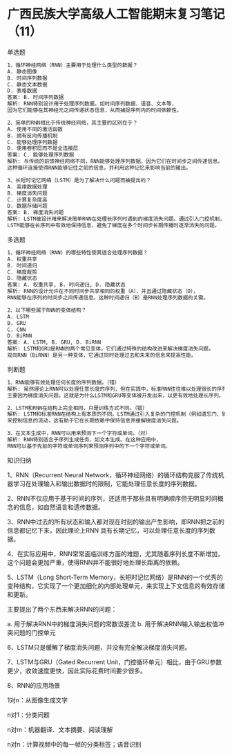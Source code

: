 # 广西民族大学高级人工智能期末复习笔记（11）


单选题

```bash
1、循环神经网络（RNN）主要用于处理什么类型的数据？
A. 静态图像
B. 时间序列数据
C. 静态文本数据
D. 表格数据
答案: B. 时间序列数据
解析: RNN特别设计用于处理序列数据，如时间序列数据、语音、文本等，
因为它们能够在其神经元之间传递状态信息，从而捕捉序列内的时间依赖性。

2、简单的RNN相比于传统神经网络，其主要的区别在于？
A. 使用不同的激活函数
B. 拥有反向传播机制
C. 能够处理序列数据
D. 使用卷积层而不是全连接层
答案: C. 能够处理序列数据
解析: 与传统的前馈神经网络不同，RNN能够处理序列数据，因为它们在时间步之间传递信息。
这种循环连接使得RNN能够记住之前的信息，并利用这种记忆来影响当前的输出。

3、长短时记忆网络（LSTM）是为了解决什么问题而被提出的？
A. 高维数据处理
B. 梯度消失问题
C. 计算复杂度高
D. 数据存储问题
答案: B. 梯度消失问题
解析: LSTM被设计用来解决简单RNN在处理长序列时遇到的梯度消失问题。通过引入门控机制，
LSTM能够在长序列中有效地保持信息，避免了梯度在多个时间步长期传播时逐渐消失的问题。
```

多选题

```bash
1、循环神经网络（RNN）的哪些特性使其适合处理序列数据？
A. 权重共享
B. 时间递归
C. 梯度裁剪
D. 隐藏状态
答案: A. 权重共享, B. 时间递归, D. 隐藏状态
解析: RNN的设计允许在不同时间步共享相同的权重（A），并且通过隐藏状态（D），
RNN能够在序列的时间步之间传递信息。这种时间递归（B）是RNN处理序列数据的关键。

2、以下哪些属于RNN的变体结构？
A. LSTM
B. GRU
C. CNN
D. BiRNN
答案: A. LSTM, B. GRU, D. BiRNN
解析: LSTM和GRU是RNN的两个常见变体，它们通过特殊的结构改进来解决梯度消失问题。
双向RNN（BiRNN）是另一种变体，它通过同时处理过去和未来的信息来提高性能。
```

判断题

```bash
1、RNN能够有效处理任何长度的序列数据。（错）
解析: 虽然理论上RNN可以处理任意长度的序列，但在实践中，标准RNN往往难以处理很长的序列，
主要因为梯度消失问题。这就是为什么LSTM和GRU等变体被开发出来，以更有效地处理长序列。

2、LSTM和RNN在结构上完全相同，只是训练方式不同。（错）
解析: LSTM和标准RNN在结构上有本质的不同。LSTM通过引入复杂的门控机制（例如遗忘门、输入门和输出门）
来控制信息的流动，这有助于它在长期依赖中保持信息并缓解梯度消失问题。

3、在文本生成中，RNN可以用来预测下一个字符或单词。（对）
解析: RNN特别适合于序列生成任务，如文本生成。在这种应用中，
RNN可以基于先前的字符或单词序列来预测序列中的下一个字符或单词。
```


知识归纳

1、RNN（Recurrent Neural Network，循环神经网络）的循环结构克服了传统机器学习在处理输入和输出数据时的限制，它能处理任意长度的序列数据。

2、RNN不仅应用于基于时间的序列，还适用于那些具有明确顺序但无明显时间概念的信息，如自然语言和遗传数据。

3、RNN中过去的所有状态和输入都对现在时刻的输出产生影响，即RNN把之前的信息都记忆下来，因此理论上RNN
具有长期记忆，可以处理任意长度的序列数据。

4、在实际应用中，RNN常常面临训练方面的难题，尤其随着序列长度不断增加，这个问题会更加严重，使得RNN并不能很好地处理长距离的依赖。

5、LSTM（Long Short-Term Memory，长短时记忆网络）是RNN的一个优秀的变种结构，它实现了一个更加细化的内部处理单元，来实现上下文信息的有效存储和更新。

主要提出了两个东西来解决RNN的问题：

a. 用于解决RNN中的梯度消失问题的常数误差流
b. 用于解决RNN输入输出权值冲突问题的门控单元

6、LSTM只是缓解了梯度消失问题，并没有完全解决梯度消失问题。

7、LSTM与GRU（Gated Recurrent Unit，门控循环单元）相比，由于GRU参数更少，收敛速度更快，因此实际花费时间要少很多。

8、RNN的应用场景

1对n：从图像生成文字

n对1：分类问题

n对m：机器翻译、文本摘要、阅读理解

n对n：计算视频中的每一帧的分类标签；语音识别
